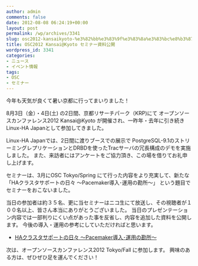 ```yaml
---
author: admin
comments: false
date: 2012-08-08 06:24:19+00:00
layout: post
permalink: /wp/archives/3341
slug: osc2012-kansaikyoto-%e3%82%bb%e3%83%9f%e3%83%8a%e3%83%bc%e8%b3%87%e6%96%99%e5%85%ac%e9%96%8b
title: OSC2012 Kansai@Kyoto セミナー資料公開
wordpress_id: 3341
categories:
- ニュース
- イベント情報
tags:
- OSC
- セミナー
---
```


今年も天気が良くて暑い京都に行ってまいりました！

8月3日（金）・4日(土) の2日間、京都リサーチパーク（KRP)にて オープンソースカンファレンス2012 Kansai@Kyoto が開催され、一昨年・去年に引き続きLinux-HA Japanとして参加してきました。

Linux-HA Japanでは、2日間に渡りブースでの展示で PostgreSQL-9.1のストリーミングレプリケーションとDRBDを使ったTracサーバの冗長構成のデモを実施しました。
また、来訪者にはアンケートをご協力頂き、この場を借りてお礼申し上げます。

セミナーは、3月にOSC Tokyo/Spring にて行った内容をより充実して、新たな「HAクラスタサポートの日々 ～Pacemaker導入･運用の勘所～」 という題目でセミナーをおこないました。

当日の参加者は約３５名、更に当セミナーはニコ生にて放送し、その視聴者が１００名以上、皆さん本当にありがとうございました。
当日のプレゼンテーション内容では一部判りにくい点があった事を反省し、内容を追加した資料を公開します。
今後の導入・運用の参考にしていただければと思います。



	
  * [HAクラスタサポートの日々 ～Pacemaker導入･運用の勘所～](http://sourceforge.jp/projects/linux-ha/docs/OSC2012_kansaiKyoto_20120804/ja/2/OSC2012_kansaiKyoto_20120804.pdf)


次は、オープンソースカンファレンス2012 Tokyo/Fall に参加します。
興味のある方は、ぜひぜひ足を運んでください！
